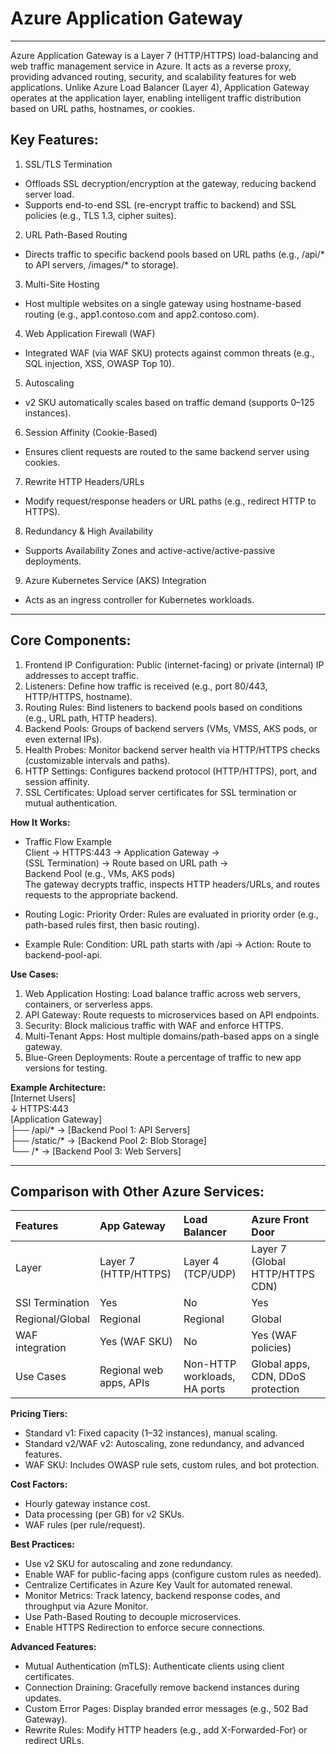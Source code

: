 # Azure Application Gateway
---

Azure Application Gateway is a Layer 7 (HTTP/HTTPS) load-balancing and web traffic management service in Azure. It acts as a reverse proxy, providing advanced routing, security, and scalability features for web applications. Unlike Azure Load Balancer (Layer 4), Application Gateway operates at the application layer, enabling intelligent traffic distribution based on URL paths, hostnames, or cookies.

## Key Features:

1. SSL/TLS Termination  
* Offloads SSL decryption/encryption at the gateway, reducing backend server load.  
* Supports end-to-end SSL (re-encrypt traffic to backend) and SSL policies (e.g., TLS 1.3, cipher suites).

2. URL Path-Based Routing  
* Directs traffic to specific backend pools based on URL paths (e.g., /api/\* to API servers, /images/\* to storage).

3. Multi-Site Hosting  
* Host multiple websites on a single gateway using hostname-based routing (e.g., app1.contoso.com and app2.contoso.com).  
    
4. Web Application Firewall (WAF)  
* Integrated WAF (via WAF SKU) protects against common threats (e.g., SQL injection, XSS, OWASP Top 10).  
    
5. Autoscaling  
* v2 SKU automatically scales based on traffic demand (supports 0–125 instances).  
    
6. Session Affinity (Cookie-Based)  
* Ensures client requests are routed to the same backend server using cookies.

7. Rewrite HTTP Headers/URLs  
* Modify request/response headers or URL paths (e.g., redirect HTTP to HTTPS).  
    
8. Redundancy & High Availability  
* Supports Availability Zones and active-active/active-passive deployments.  
    
9. Azure Kubernetes Service (AKS) Integration  
* Acts as an ingress controller for Kubernetes workloads.

---

## Core Components:

1. Frontend IP Configuration: Public (internet-facing) or private (internal) IP addresses to accept traffic.  
2. Listeners: Define how traffic is received (e.g., port 80/443, HTTP/HTTPS, hostname).  
3. Routing Rules: Bind listeners to backend pools based on conditions (e.g., URL path, HTTP headers).  
4. Backend Pools: Groups of backend servers (VMs, VMSS, AKS pods, or even external IPs).  
5. Health Probes: Monitor backend server health via HTTP/HTTPS checks (customizable intervals and paths).  
6. HTTP Settings: Configures backend protocol (HTTP/HTTPS), port, and session affinity.  
7. SSL Certificates: Upload server certificates for SSL termination or mutual authentication.

**How It Works:**

* Traffic Flow Example  
  Client → HTTPS:443 → Application Gateway →    
  (SSL Termination) → Route based on URL path →    
  Backend Pool (e.g., VMs, AKS pods)    
  The gateway decrypts traffic, inspects HTTP headers/URLs, and routes requests to the appropriate backend.  
    
* Routing Logic: Priority Order: Rules are evaluated in priority order (e.g., path-based rules first, then basic routing).  
* Example Rule: Condition: URL path starts with /api → Action: Route to backend-pool-api.

**Use Cases:**

1. Web Application Hosting: Load balance traffic across web servers, containers, or serverless apps.  
2. API Gateway: Route requests to microservices based on API endpoints.  
3. Security: Block malicious traffic with WAF and enforce HTTPS.  
4. Multi-Tenant Apps: Host multiple domains/path-based apps on a single gateway.  
5. Blue-Green Deployments: Route a percentage of traffic to new app versions for testing.

**Example Architecture:**  
\[Internet Users\]    
   ↓ HTTPS:443    
\[Application Gateway\]    
   ├── /api/\* → \[Backend Pool 1: API Servers\]    
   ├── /static/\* → \[Backend Pool 2: Blob Storage\]    
   └── /\* → \[Backend Pool 3: Web Servers\]

---

## Comparison with Other Azure Services:

| Features | App Gateway | Load Balancer | Azure Front Door |
| :---- | :---- | :---- | :---- |
| Layer | Layer 7 (HTTP/HTTPS) | Layer 4 (TCP/UDP) | Layer 7 (Global HTTP/HTTPS CDN) |
| SSl Termination | Yes | No | Yes |
| Regional/Global | Regional | Regional | Global |
| WAF integration | Yes (WAF SKU) | No | Yes (WAF policies) |
| Use Cases | Regional web apps, APIs | Non-HTTP workloads, HA ports | Global apps, CDN, DDoS protection |

**Pricing Tiers:**

* Standard v1: Fixed capacity (1–32 instances), manual scaling.  
* Standard v2/WAF v2: Autoscaling, zone redundancy, and advanced features.  
* WAF SKU: Includes OWASP rule sets, custom rules, and bot protection.

**Cost Factors:**

* Hourly gateway instance cost.  
* Data processing (per GB) for v2 SKUs.  
* WAF rules (per rule/request).

**Best Practices:**

* Use v2 SKU for autoscaling and zone redundancy.  
* Enable WAF for public-facing apps (configure custom rules as needed).  
* Centralize Certificates in Azure Key Vault for automated renewal.  
* Monitor Metrics: Track latency, backend response codes, and throughput via Azure Monitor.  
* Use Path-Based Routing to decouple microservices.  
* Enable HTTPS Redirection to enforce secure connections.

**Advanced Features:**

* Mutual Authentication (mTLS): Authenticate clients using client certificates.  
* Connection Draining: Gracefully remove backend instances during updates.  
* Custom Error Pages: Display branded error messages (e.g., 502 Bad Gateway).  
* Rewrite Rules: Modify HTTP headers (e.g., add X-Forwarded-For) or redirect URLs.

